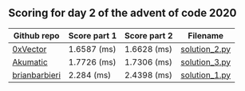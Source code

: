 ## Scoring for day 2 of the advent of code 2020
| Github repo | Score part 1 | Score part 2 | Filename |
| ------------- | ------------- | ------------- | ------------- |
| [0xVector](https://github.com/0xVector/AdventOfCode2020) | 1.6587 (ms) | 1.6628 (ms) | [solution_2.py](solutions/solution_2.py) |
| [Akumatic](https://github.com/Akumatic/Advent-of-Code) | 1.7726 (ms) | 1.7306 (ms) | [solution_3.py](solutions/solution_3.py) |
| [brianbarbieri](https://github.com/brianbarbieri/adventofcode2020) | 2.284 (ms) | 2.4398 (ms) | [solution_1.py](solutions/solution_1.py) |
